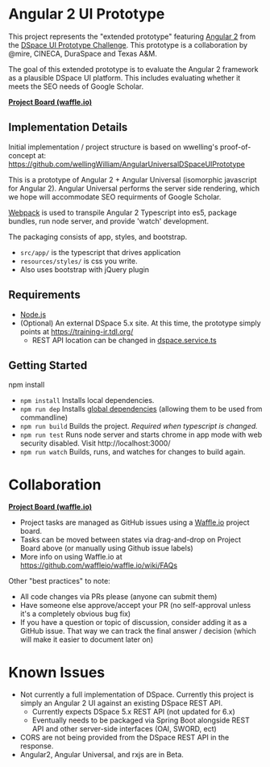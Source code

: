 # Angular 2 UI Prototype

This project represents the "extended prototype" featuring [Angular 2](https://angular.io/) from the [DSpace UI Prototype Challenge](https://wiki.duraspace.org/display/DSPACE/DSpace+UI+Prototype+Challenge). This prototype is a collaboration by @mire, CINECA, DuraSpace and Texas A&M.

The goal of this extended prototype is to evaluate the Angular 2 framework as a plausible DSpace UI platform. This includes evaluating whether it meets the SEO needs of Google Scholar.

**[Project Board (waffle.io)](https://waffle.io/DSpace-Labs/angular2-ui-prototype)**

## Implementation Details

Initial implementation / project structure is based on wwelling's proof-of-concept at: https://github.com/wellingWilliam/AngularUniversalDSpaceUIPrototype

This is a prototype of Angular 2 + Angular Universal (isomorphic javascript for Angular 2). Angular Universal performs the server side rendering, which we hope will accommodate SEO requirments of Google Scholar.

[Webpack](https://www.npmjs.com/package/webpack) is used to transpile Angular 2 Typescript into es5, package bundles, run node server, and provide 'watch' development. 

The packaging consists of app, styles, and bootstrap. 

 - `src/app/` is the typescript that drives application
 - `resources/styles/` is css you write. 
 - Also uses bootstrap with jQuery plugin

## Requirements

 - [Node.js](https://nodejs.org/)
 - (Optional) An external DSpace 5.x site. At this time, the prototype simply points at https://training-ir.tdl.org/
     - REST API location can be changed in [dspace.service.ts](https://github.com/DSpace-Labs/angular2-ui-prototype/blob/master/src/app/dspace/dspace.service.ts)
 
## Getting Started

npm install

 - `npm install` Installs local dependencies.
 - `npm run dep` Installs [global dependencies](https://docs.npmjs.com/getting-started/installing-npm-packages-globally) (allowing them to be used from commandline)
 - `npm run build` Builds the project. *Required when typescript is changed.*
 - `npm run test` Runs node server and starts chrome in app mode with web security disabled. Visit http://localhost:3000/
 - `npm run watch` Builds, runs, and watches for changes to build again.
 
# Collaboration

**[Project Board (waffle.io)](https://waffle.io/DSpace-Labs/angular2-ui-prototype)**
* Project tasks are managed as GitHub issues using a [Waffle.io](https://github.com/waffleio/waffle.io) project board.
* Tasks can be moved between states via drag-and-drop on Project Board above (or manually using Github issue labels)
* More info on using Waffle.io at https://github.com/waffleio/waffle.io/wiki/FAQs

Other "best practices" to note:
* All code changes via PRs please (anyone can submit them)
* Have someone else approve/accept your PR (no self-approval unless it's a completely obvious bug fix)
* If you have a question or topic of discussion, consider adding it as a GitHub issue. That way we can track the final answer / decision (which will make it easier to document later on)

# Known Issues

 - Not currently a full implementation of DSpace. Currently this project is simply an Angular 2 UI against an existing DSpace REST API.
     - Currently expects DSpace 5.x REST API (not updated for 6.x)
     - Eventually needs to be packaged via Spring Boot alongside REST API and other server-side interfaces (OAI, SWORD, ect)
 - CORS are not being provided from the DSpace REST API in the response.
 - Angular2, Angular Universal, and rxjs are in Beta.
